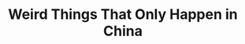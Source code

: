 ---
layout: post
name: Weird Things
blog_title: Weird Things That Only Happen in China
title_description: Weird Things
one_path: img/SquareDance.JPG
categories: [China]  
tags: [China]
title: Weird Things That Only Happen in China

images:
    - image_path: /img/WeirdThings/Manicure2.JPG
      image_name: Manicure
      text: Their manicured dogs.  
      image_number: 1
    - image_path: /img/WeirdThings/Manicure.JPG
      image_name: Manicure
      text: Their manicured dogs.   
      image_number: 2
    - image_path: /img/WeirdThings/Poodles.JPG
      image_name: Poodles
      text: Well their poodles in general.  
      image_number: 3
    - image_path: /img/WeirdThings/Apple.JPG
      image_name: Apple
      text: Damn Apple logo on everything.
      image_number: 4
    - image_path: /img/WeirdThings/FaceBrush.JPG
      image_name: Face Brush
      text: Buying a face brush but ending up with a vibratior in disguise. 
      image_number: 5
    - image_path: /img/WeirdThings/FaceBrush2.JPG
      image_name: Face Brush
      text: Buying a face brush but ending up with a vibratior in disguise.
      image_number: 6
    - image_path: /img/WeirdThings/VendingMachine.jpg
      image_name: Vending Machines
      text: These vending machines everywhere.  
      image_number: 7
    - image_path: /img/WeirdThings/VendingMachine2.jpg
      image_name: Vending Machies
      text: These vending machines everywhere. 
      image_number: 8
    - image_path: /img/WeirdThings/LiveToys.jpg
      image_name: Live Toys
      text: This is something really upsetting, the way animals are treated by majority of people, it's like they make no difference between a living and a non living thing. 
      image_number: 9
    - image_path: /img/WeirdThings/Chicks.jpg
      image_name: Chicks
      text: Another really depressing thing. Locals told me these chicks don't live longer than a couple of days, they die from the intoxication of the chemicals in the dye. 
      image_number: 10
    - image_path: /img/WeirdThings/FreshAir.jpg
      image_name: Fresh Air
      text:  "Fresh Air"
      image_number: 11
    - image_path: /img/WeirdThings/Mao.jpg
      image_name: Mao
      text: Mao Zedong everywhere.
      image_number: 12
    - image_path: /img/WeirdThings/ChickRoad.jpg
      image_name: Chick crossing the road
      text: Why is this chicken crossing the road? Anyway, there is a huga amount of farm animals inside of the city. If you don't mind being woken up by a cock from the restaurant nearby then you should definitely visit China. 
      image_number: 13
    - image_path: /img/WeirdThings/NotAdog.JPG
      image_name: Not a dog
      text: These things you find in the street. They are not from a doggo.  
      image_number: 14
    - image_path: /img/WeirdThings/Naive.JPG
      image_name: Naive Art
      text: Naive art in their kindergartens. 
      image_number: 15
    - image_path: /img/WeirdThings/Rice.JPG
      image_name: Rice
      text: You get a bowl of rice even with a KFC vegetarian hamburger. 
      image_number: 16
    - image_path: /img/WeirdThings/Aesthetic.JPG
      image_name: Chinese Aesthetic
      text: Chinese aesthetic - the flashier colors the better. 
      image_number: 17
    - image_path: /img/WeirdThings/Naive2.JPG
      image_name: Naive Art
      text: Naive art in their kindergartens. 
      image_number: 18
    - image_path: /img/WeirdThings/Butt1.jpg
      image_name: Book
      text: Book about butts?! Weird things they children read in the kindergarten.
      image_number: 19
    - image_path: /img/WeirdThings/Butt2.jpg
      image_name: Book
      text: Book about butts?! Weird things they children read in the kindergarten.
      image_number: 20
    - image_path: /img/WeirdThings/Butt3.jpg
      image_name: Book
      text: Book about butts?! Weird things they children read in the kindergarten.
      image_number: 21
    - image_path: /img/WeirdThings/Butt4.jpg
      image_name: Book
      text: Book about butts?! Weird things they children read in the kindergarten.
      image_number: 22
    - image_path: /img/WeirdThings/Butt5.jpg
      image_name: Book
      text: Book about butts?! Weird things they children read in the kindergarten.
      image_number: 23
    - image_path: /img/WeirdThings/Butt6.jpg
      image_name: Book
      text: Book about butts?! Weird things they children read in the kindergarten.
      image_number: 24
    - image_path: /img/WeirdThings/Butt7.jpg
      image_name: Book
      text: Book about butts?! Weird things they children read in the kindergarten.
      image_number: 25
    - image_path: /img/WeirdThings/Butt7.jpg
      image_name: Book
      text: Book about butts?! Weird things they children read in the kindergarten.
      image_number: 26
    - image_path: /img/WeirdThings/Actors.jpg
      image_name: Actors
      text: These actors are hired so that you can take a picture with them, but they ask to have a picture with me instead because I am white. 
      image_number: 27
    - image_path: /img/WeirdThings/Jinglish.jpg
      image_name: Jinglish - Chinese English, also known as Engrish. 
      text: Jinglish - Chinese English, also known as Engrish. 
      image_number: 28
    - image_path: /img/WeirdThings/Jinglish2.JPG
      image_name: Jinglish - Chinese English, also known as Engrish. 
      text: Jinglish - Chinese English, also known as Engrish. 
      image_number: 29
    - image_path: /img/WeirdThings/Jinglish3.jpg
      image_name: Jinglish - Chinese English, also known as Engrish. 
      text: Jinglish - Chinese English, also known as Engrish. 
      image_number: 30

    
---